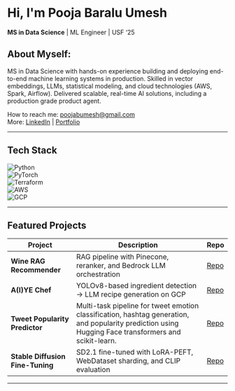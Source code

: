 # Hi, I'm Pooja Baralu Umesh

**MS in Data Science** | ML Engineer | USF ‘25  

## About Myself:
MS in Data Science with hands-on experience building and deploying end-to-end machine learning systems in production. Skilled in vector embeddings, LLMs, statistical modeling, and cloud technologies (AWS, Spark, Airflow). Delivered scalable, real-time AI solutions, including a production grade product agent. 

How to reach me: [poojabumesh@gmail.com](mailto:poojabumesh@gmail.com)  
More: [LinkedIn](https://linkedin.com/in/poojabumesh) | [Portfolio](not_yet)  

---

## Tech Stack

![Python](https://img.shields.io/badge/-Python-3670A0?logo=python&logoColor=FFE873)  
![PyTorch](https://img.shields.io/badge/-PyTorch-EE4C2C?logo=pytorch&logoColor=white)  
![Terraform](https://img.shields.io/badge/-Terraform-623CE4?logo=terraform&logoColor=white)  
![AWS](https://img.shields.io/badge/-AWS-232F3E?logo=amazon-aws&logoColor=white)  
![GCP](https://img.shields.io/badge/-GCP-F9AB00?logo=google-cloud&logoColor=white)  

---

## Featured Projects

| Project                          | Description                                                              | Repo     |
|----------------------------------|--------------------------------------------------------------------------|----------|
| **Wine RAG Recommender**         | RAG pipeline with Pinecone, reranker, and Bedrock LLM orchestration      | [Repo](https://github.com/Poojabumesh/wine-rag-recommender) |
| **A(I)YE Chef**                  | YOLOv8-based ingredient detection → LLM recipe generation on GCP         | [Repo](https://github.com/Poojabumesh/A-I-YE-Chef)           |
| **Tweet Popularity Predictor**   | Multi-task pipeline for tweet emotion classification, hashtag generation, and popularity prediction using Hugging Face transformers and scikit-learn.     | [Repo](https://github.com/Poojabumesh/Tweet_popularity_predictor) |
| **Stable Diffusion Fine-Tuning** | SD2.1 fine-tuned with LoRA-PEFT, WebDataset sharding, and CLIP evaluation | [Repo](https://github.com/Poojabumesh/stable-diffusion-domain-finetune) |

---


<!--
**Poojabumesh/Poojabumesh** is a ✨ _special_ ✨ repository because its `README.md` (this file) appears on your GitHub profile.

Here are some ideas to get you started:

- 🔭 I’m currently working on ...
- 🌱 I’m currently learning ...
- 👯 I’m looking to collaborate on ...
- 🤔 I’m looking for help with ...
- 💬 Ask me about ...
- 📫 How to reach me: ...
- 😄 Pronouns: ...
- ⚡ Fun fact: ...
-->
